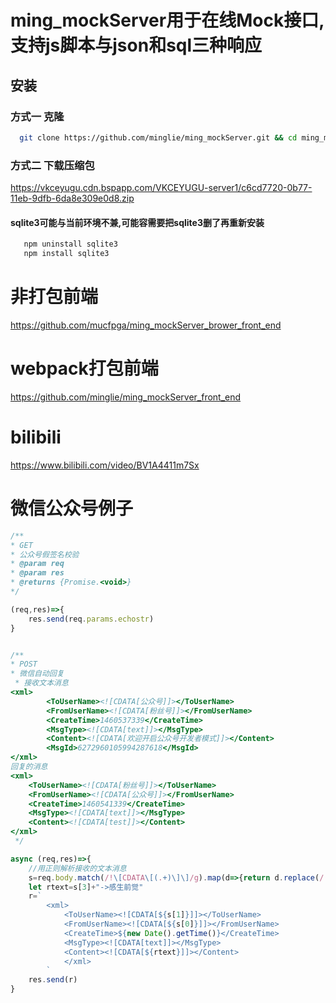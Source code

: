 # ming_mockServer用于在线Mock接口,支持js脚本与json和sql三种响应

## 安装

### 方式一 克隆
```bash
  git clone https://github.com/minglie/ming_mockServer.git && cd ming_mockServer && cnpm i && npm run start
```

### 方式二 下载压缩包

https://vkceyugu.cdn.bspapp.com/VKCEYUGU-server1/c6cd7720-0b77-11eb-9dfb-6da8e309e0d8.zip
#### sqlite3可能与当前环境不兼,可能容需要把sqlite3删了再重新安装
```bash
   npm uninstall sqlite3
   npm install sqlite3
```


# 非打包前端
https://github.com/mucfpga/ming_mockServer_brower_front_end


# webpack打包前端
https://github.com/minglie/ming_mockServer_front_end


# bilibili
https://www.bilibili.com/video/BV1A4411m7Sx

# 微信公众号例子

```javascript
/**
* GET
* 公众号假签名校验
* @param req
* @param res
* @returns {Promise.<void>}
*/

(req,res)=>{ 
    res.send(req.params.echostr)
}


/**
* POST
* 微信自动回复
 * 接收文本消息 
<xml>
        <ToUserName><![CDATA[公众号]]></ToUserName>
        <FromUserName><![CDATA[粉丝号]]></FromUserName>
        <CreateTime>1460537339</CreateTime>
        <MsgType><![CDATA[text]]></MsgType>
        <Content><![CDATA[欢迎开启公众号开发者模式]]></Content>
        <MsgId>6272960105994287618</MsgId>
</xml>
回复的消息
<xml>
    <ToUserName><![CDATA[粉丝号]]></ToUserName>
    <FromUserName><![CDATA[公众号]]></FromUserName>
    <CreateTime>1460541339</CreateTime>
    <MsgType><![CDATA[text]]></MsgType>
    <Content><![CDATA[test]]></Content>
</xml>
 */

async (req,res)=>{ 
    //用正则解析接收的文本消息
    s=req.body.match(/!\[CDATA\[(.+)\]\]/g).map(d=>{return d.replace(/(\]{2})|(!\[CDATA\[)/g,"")})
    let rtext=s[3]+"->感生前觉"
    r=`
        <xml>
            <ToUserName><![CDATA[${s[1]}]]></ToUserName>
            <FromUserName><![CDATA[${s[0]}]]></FromUserName>
            <CreateTime>${new Date().getTime()}</CreateTime>
            <MsgType><![CDATA[text]]></MsgType>
            <Content><![CDATA[${rtext}]]></Content>
            </xml>
        `
    res.send(r)
}
```
